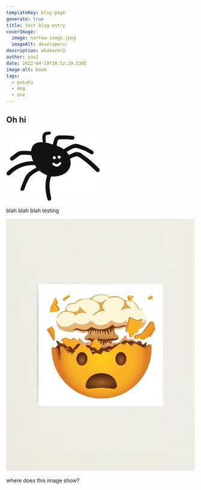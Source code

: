 ```yaml
---
templateKey: blog-page
generate: true
title: test blog entry
coverImage:
  image: narrow-image.jpeg
  imageAlt: developers!
description: whatever2
author: you2
date: 2022-04-19T18:52:29.530Z
image-alt: boom
tags:
  - potato
  - dog
  - one
---
```


## Oh hi

![spider](spider2.jpeg)

blah blah blah testing

![hi](fpp-small-lustre-wall_texture-product-750x1000.u1.jpg)

where does this image show?
